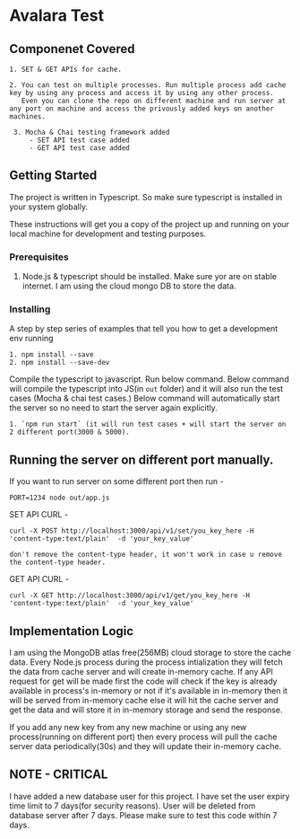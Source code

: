 # Avalara Test

## Componenet Covered
`````````
1. SET & GET APIs for cache.
       
2. You can test on multiple processes. Run multiple process add cache key by using any process and access it by using any other process.
   Even you can clone the repo on different machine and run server at any port on machine and access the privously added keys on another machines.
 
 3. Mocha & Chai testing framework added
     - SET API test case added
     - GET API test case added
`````````

## Getting Started

The project is written in Typescript. So make sure typescript is installed in your system globally.

These instructions will get you a copy of the project up and running on your local machine for development and testing purposes.

### Prerequisites

1. Node.js & typescript should be installed. Make sure yor are on stable internet. I am using the cloud mongo DB to store the data.

### Installing
A step by step series of examples that tell you how to get a development env running

```
1. npm install --save
2. npm install --save-dev
```

Compile the typescript to javascript. Run below command.
Below command will compile the typescript into JS(in `out` folder) and it will also run the test cases (Mocha & chai test cases.)
Below command will automatically start the server so no need to start the server again explicitly.

```
1. `npm run start` (it will run test cases + will start the server on 2 different port(3000 & 5000).
```
## Running the server on different port manually.
If you want to run server on some different port then run - 
```
PORT=1234 node out/app.js
```

SET API CURL - 
`````````
curl -X POST http://localhost:3000/api/v1/set/you_key_here -H  'content-type:text/plain'  -d 'your_key_value'

don't remove the content-type header, it won't work in case u remove the content-type header.
  `````````
  
 GET API CURL - 
 ````````
curl -X GET http://localhost:3000/api/v1/get/you_key_here -H  'content-type:text/plain'  -d 'your_key_value'
  `````````````````
 

## Implementation Logic

I am using the MongoDB atlas free(256MB) cloud storage to store the cache data.
Every Node.js process during the process intialization they will fetch the data from cache server and will create 
in-memory cache. If any API request for get will be made first the code will check if the key is already available in process's in-memory or not if it's
available in in-memory then it will be served from in-memory cache else it will hit the cache server and get the data and will store it in in-memory storage 
and send the response.

If you add any new key from any new machine or using any new process(running on different port) then every process will pull the cache server data periodically(30s) and they will update their in-memory cache.

## NOTE - CRITICAL
I have added a new database user for this project. I have set the user expiry time limit to 7 days(for security reasons). User will be deleted from database server after 7 days. Please make sure to test this code within 7 days.



